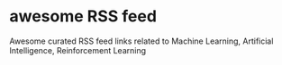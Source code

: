 # awesome RSS feed
Awesome curated RSS feed links related to Machine Learning, Artificial Intelligence, Reinforcement Learning

# 
